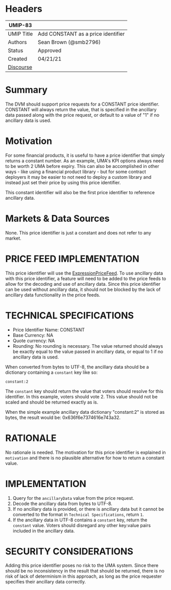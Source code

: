 # Headers

| UMIP-83 | |
|---------|-|
| UMIP Title | Add CONSTANT as a price identifier |
| Authors | Sean Brown (@smb2796) |
| Status | Approved |
| Created | 04/21/21 |
| [Discourse](https://discourse.umaproject.org/t/add-constant-price-identifier/1018) | |

# Summary

The DVM should support price requests for a CONSTANT price identifier. CONSTANT will always return the value, that is specified in the ancillary data passed along with the price request, or default to a value of "1" if no ancillary data is used.

# Motivation

For some financial products, it is useful to have a price identifier that simply returns a constant number. As an example, UMA's KPI options always need to be worth 2 UMA before expiry. This can also be accomplished in other ways - like using a financial product library - but for some contract deployers it may be easier to not need to deploy a custom library and instead just set their price by using this price identifier.

This constant identifier will also be the first price identifier to reference ancillary data.

# Markets & Data Sources

None. This price identifier is just a constant and does not refer to any market.

# PRICE FEED IMPLEMENTATION

This price identifier will use the [ExpressionPriceFeed](https://github.com/UMAprotocol/protocol/blob/master/packages/financial-templates-lib/src/price-feed/ExpressionPriceFeed.js). To use ancillary data with this price identifier, a feature will need to be added to the price feeds to allow for the decoding and use of ancillary data. Since this price identifier can be used without ancillary data, it should not be blocked by the lack of ancillary data functionality in the price feeds.

# TECHNICAL SPECIFICATIONS

- Price Identifier Name: CONSTANT
- Base Currency: NA
- Quote currency: NA
- Rounding: No rounding is necessary. The value returned should always be exactly equal to the value passed in ancillary data, or equal to 1 if no ancillary data is used.


When converted from bytes to UTF-8, the ancillary data should be a dictionary containing a `constant` key like so:
```
constant:2
```

The `constant` key should return the value that voters should resolve for this identifier. In this example, voters should vote 2. This value should not be scaled and should be returned exactly as is.

When the simple example ancillary data dictionary "constant:2" is stored as bytes, the result would be: 0x636f6e7374616e743a32.

# RATIONALE
No rationale is needed. The motivation for this price identifier is explained in `motivation` and there is no plausible alternative for how to return a constant value.
	
# IMPLEMENTATION

1. Query for the `ancillaryData` value from the price request.
2. Decode the ancillary data from bytes to UTF-8.
3. If no ancillary data is provided, or there is ancillary data but it cannot be converted to the format in `Technical Specifications`, return `1`. 
4. If the ancillary data in UTF-8 contains a `constant` key, return the `constant` value. Voters should disregard any other key:value pairs included in the ancillary data.

# SECURITY CONSIDERATIONS

Adding this price identifier poses no risk to the UMA system. Since there should be no inconsistency in the result that should be returned, there is no risk of lack of determinism in this approach, as long as the price requester specifies their ancillary data correctly. 
